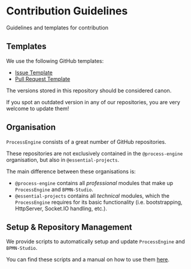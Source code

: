 # Contribution Guidelines

Guidelines and templates for contribution

## Templates

We use the following GitHub templates:

- [Issue Template](./github/ISSUE_TEMPLATE.md)
- [Pull Request Template](./github/PULL_REQUEST_TEMPLATE.md)

The versions stored in this repository should be considered canon.

If you spot an outdated version in any of our repositories, you are very welcome
to update them!

## Organisation

`ProcessEngine` consists of a great number of GitHub repositories.

These repositories are not exclusively contained in the `@process-engine`
organisation, but also in `@essential-projects`.

The main difference between these organisations is:

- `@process-engine` contains all *professional* modules that make up
`ProcessEngine` and `BPMN-Studio`.
- `@essential-projects` contains all *technical* modules,
which the `ProcessEngine` requires for its basic functionality
(i.e. bootstrapping, HttpServer, Socket.IO handling, etc.).

## Setup & Repository Management

We provide scripts to automatically setup and update `ProcessEngine` and
`BPMN-Studio`.

You can find these scripts and a manual on how to use them [here](./scripts/setup).
